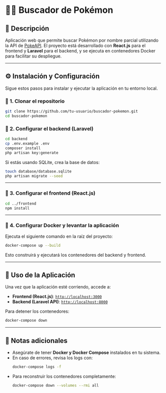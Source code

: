 # 🕵️‍♂️ Buscador de Pokémon

## 📌 Descripción
Aplicación web que permite buscar Pokémon por nombre parcial utilizando la API de [PokeAPI](https://pokeapi.co/). 
El proyecto está desarrollado con **React.js** para el frontend y **Laravel** para el backend, y se ejecuta en contenedores Docker para facilitar su despliegue.

---

## ⚙️ Instalación y Configuración

Sigue estos pasos para instalar y ejecutar la aplicación en tu entorno local.

### 🔹 **1. Clonar el repositorio**
```sh
git clone https://github.com/tu-usuario/buscador-pokemon.git
cd buscador-pokemon
```

### 🔹 **2. Configurar el backend (Laravel)**
```sh
cd backend
cp .env.example .env
composer install
php artisan key:generate
```

Si estás usando SQLite, crea la base de datos:
```sh
touch database/database.sqlite
php artisan migrate --seed
```

---

### 🔹 **3. Configurar el frontend (React.js)**
```sh
cd ../frontend
npm install
```

---

### 🔹 **4. Configurar Docker y levantar la aplicación**
Ejecuta el siguiente comando en la raíz del proyecto:
```sh
docker-compose up --build
```

Esto construirá y ejecutará los contenedores del backend y frontend.

---

## 🚀 Uso de la Aplicación

Una vez que la aplicación esté corriendo, accede a:
- **Frontend (React.js)**: [`http://localhost:3000`](http://localhost:3000)
- **Backend (Laravel API)**: [`http://localhost:8000`](http://localhost:8000)

Para detener los contenedores:
```sh
docker-compose down
```


---

## 📌 Notas adicionales
- Asegúrate de tener **Docker y Docker Compose** instalados en tu sistema.
- En caso de errores, revisa los logs con:
  ```sh
  docker-compose logs -f
  ```
- Para reconstruir los contenedores completamente:
  ```sh
  docker-compose down --volumes --rmi all
  ```


